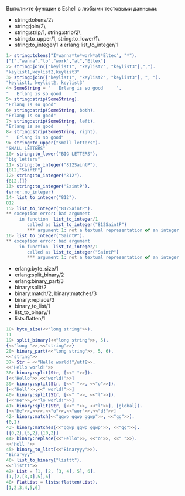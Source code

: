 Выполните функции в Eshell с любыми тестовыми данными:

- string:tokens/2\
- string:join/2\
- string:strip/1, string:strip/2\
- string:to_upper/1, string:to_lower/1\
- string:to_integer/1 и erlang:list_to_integer/1

```erlang
1> string:tokens("I*wanna*to*work*at*Eltex", "*").
["I","wanna","to","work","at","Eltex"]
2> string:join(["keylist1", "keylist2", "keylist3"],",").
"keylist1,keylist2,keylist3"
3> string:join(["keylist1", "keylist2", "keylist3"], ", ").
"keylist1, keylist2, keylist3"
4> SomeString = "   Erlang is so good     ".
"   Erlang is so good     "
5> string:strip(SomeString).
"Erlang is so good"
6> string:strip(SomeString, both).
"Erlang is so good"
7> string:strip(SomeString, left).
"Erlang is so good     "
8> string:strip(SomeString, right).
"   Erlang is so good"
9> string:to_upper("small letters").
"SMALL LETTERS"
10> string:to_lower("BIG LETTERS").
"big letters"
11> string:to_integer("812SaintP").
{812,"SaintP"}
12> string:to_integer("812").
{812,[]}
13> string:to_integer("SaintP").
{error,no_integer}
14> list_to_integer("812").
812
15> list_to_integer("812SaintP").
** exception error: bad argument
     in function  list_to_integer/1
        called as list_to_integer("812SaintP")
        *** argument 1: not a textual representation of an integer
16> list_to_integer("SaintP").
** exception error: bad argument
     in function  list_to_integer/1
        called as list_to_integer("SaintP")
        *** argument 1: not a textual representation of an integer
```

- erlang:byte_size/1
- erlang:split_binary/2
- erlang:binary_part/3
- binary:split/2
- binary:match/2, binary:matches/3
- binary:replace/3
- binary_to_list/1
- list_to_binary/1
- lists:flatten/1

```erlang
18> byte_size(<<"long string">>).
11
19> split_binary(<<"long string">>, 5).
{<<"long ">>,<<"string">>}
20> binary_part(<<"long string">>, 5, 6).
<<"string">>
37> Str = <<"Hello world!"/utf8>>.
<<"Hello world!">>
38> binary:split(Str, [<<" ">>]).
[<<"Hello">>,<<"world!">>]
39> binary:split(Str, [<<" ">>, <<"o">>]).
[<<"Hell">>,<<" world!">>]
40> binary:split(Str, [<<" ">>, <<"l">>]).
[<<"He">>,<<"lo world!">>]
41> binary:split(Str, [<<" ">>, <<"l">>], [global]).
[<<"He">>,<<>>,<<"o">>,<<"wor">>,<<"d!">>]
42> binary:match(<<"ggwp ggwp ggwp">>, <<"gg">>).
{0,2}
43> binary:matches(<<"ggwp ggwp ggwp">>, <<"gg">>).
[{0,2},{5,2},{10,2}]
44> binary:replace(<<"Hello">>, <<"o">>, <<" ">>).
<<"Hell ">>
45> binary_to_list(<<"Binaryyy">>).
"Binaryyy"
46> list_to_binary("listtt").
<<"listtt">>
47> List = [1, [2, [3, 4], 5], 6].
[1,[2,[3,4],5],6]
48> FlatList = lists:flatten(List).
[1,2,3,4,5,6]